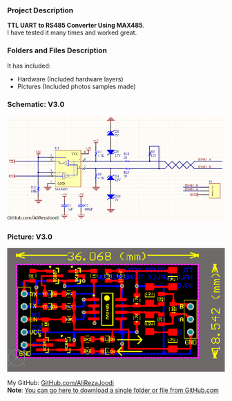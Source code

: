 ### Project Description
**TTL UART to RS485 Converter Using MAX485**.    
I have tested it many times and worked great.

### Folders and Files Description
It has included:
- Hardware (Included hardware layers)
- Pictures (Included photos samples made)

### Schematic: V3.0
![](Hardware/V3.0.png)

### Picture: V3.0
![](Pictures/V3.0.png)

My GitHub: [GitHub.com/AliRezaJoodi](https://github.com/AliRezaJoodi)  
**Note**: [You can go here to download a single folder or file from GitHub.com](https://minhaskamal.github.io/DownGit/#/home)